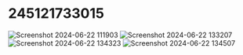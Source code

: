# 245121733015
![Screenshot 2024-06-22 111903](https://github.com/Avinash015/245121733015/assets/120790516/c15f9870-ed7c-43b3-949f-c6a98998640e)
![Screenshot 2024-06-22 133207](https://github.com/Avinash015/245121733015/assets/120790516/4fd621db-2d91-468e-b06d-43934a6bf800)
![Screenshot 2024-06-22 134323](https://github.com/Avinash015/245121733015/assets/120790516/9c9d97d5-4bb1-4fcb-87ab-7a87914109b8)
![Screenshot 2024-06-22 134507](https://github.com/Avinash015/245121733015/assets/120790516/0c58c63c-4296-4cca-b055-22ef21268d8a)
